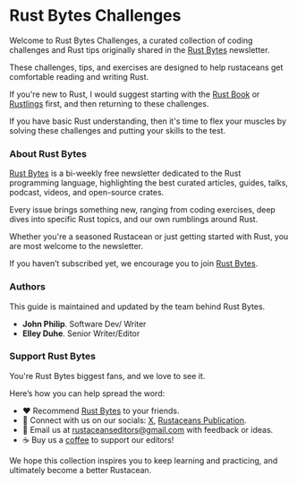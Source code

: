 # Rust Bytes Challenges

Welcome to Rust Bytes Challenges, a curated collection of coding challenges and Rust tips originally shared in the [Rust Bytes](https://weeklyrust.substack.com/) newsletter.

These challenges, tips, and exercises are designed to help rustaceans get comfortable reading and writing Rust.

If you're new to Rust, I would suggest starting with the [Rust Book](https://doc.rust-lang.org/book/) or [Rustlings](https://github.com/rust-lang/rustlings) first, and then returning to these challenges.

If you have basic Rust understanding, then it's time to flex your muscles by solving these challenges and putting your skills to the test.


### About Rust Bytes

[Rust Bytes](https://weeklyrust.substack.com/) is a bi-weekly free newsletter dedicated to the Rust programming language, highlighting the best curated articles, guides, talks, podcast, videos, and open-source crates. 

Every issue brings something new, ranging from coding exercises, deep dives into specific Rust topics, and our own rumblings around Rust.

Whether you're a seasoned Rustacean or just getting started with Rust, you are most welcome to the newsletter. 

If you haven’t subscribed yet, we encourage you to join [Rust Bytes](https://weeklyrust.substack.com/).


### Authors

This guide is maintained and updated by the team behind Rust Bytes.

- **John Philip**. Software Dev/ Writer
- **Elley Duhe**. Senior Writer/Editor


### Support Rust Bytes

You're Rust Bytes biggest fans, and we love to see it.

Here’s how you can help spread the word:

- ❤️ Recommend [Rust Bytes](https://weeklyrust.substack.com/) to your friends.
- 🤳 Connect with us on our socials: [X](https://x.com/intent/user?screen_name=rustaceans_rs), [Rustaceans Publication](https://medium.com/rustaceans).
- 📨 Email us at [rustaceanseditors@gmail.com](mailto:rustaceanseditors@gmail.com) with feedback or ideas.
- ☕️ Buy us a [coffee](https://buymeacoffee.com/rustbytes) to support our editors!


We hope this collection inspires you to keep learning and practicing, and ultimately become a better Rustacean.

